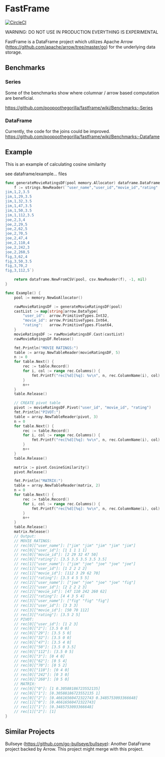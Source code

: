 # FastFrame
[![CircleCI](https://circleci.com/gh/poopoothegorilla/fastframe.svg?style=shield)](https://circleci.com/gh/poopoothegorilla/fastframe)

WARNING: DO NOT USE IN PRODUCTION EVERYTHING IS EXPERIMENTAL

FastFrame is a DataFrame project which utilizes Apache Arrow
(https://github.com/apache/arrow/tree/master/go) for the underlying data
storage.

## Benchmarks

### Series

Some of the benchmarks show where columnar / arrow based computation are beneficial. 

https://github.com/poopoothegorilla/fastframe/wiki/Benchmarks:-Series

### DataFrame

Currently, the code for the joins could be improved.
https://github.com/poopoothegorilla/fastframe/wiki/Benchmarks:-Datafame

## Example

This is an example of calculating cosine similarity

see dataframe/example... files

```go
func generateMovieRatingsDF(pool memory.Allocator) dataframe.DataFrame {
	f := strings.NewReader(`"user_name","user_id","movie_id","rating"
jim,1,2,3.5
jim,1,29,3.5
jim,1,32,3.5
jim,1,47,3.5
jim,1,50,3.5
jim,1,112,3.5
joe,2,3,4
joe,2,29,5
joe,2,62,5
joe,2,70,5
joe,2,47,4
joe,2,110,4
joe,2,242,3
joe,2,260,5
fig,3,62,4
fig,3,50,3.5
fig,3,70,2
fig,3,112,5`)

	return dataframe.NewFromCSV(pool, csv.NewReader(f), -1, nil)
}

func Example() {
	pool := memory.NewGoAllocator()

	rawMovieRatingsDF := generateMovieRatingsDF(pool)
	castList := map[string]arrow.DataType{
		"user_id":  arrow.PrimitiveTypes.Int32,
		"movie_id": arrow.PrimitiveTypes.Int64,
		"rating":   arrow.PrimitiveTypes.Float64,
	}
	movieRatingsDF := rawMovieRatingsDF.Cast(castList)
	rawMovieRatingsDF.Release()

	fmt.Println("MOVIE RATINGS:")
	table := array.NewTableReader(movieRatingsDF, 5)
	n := 0
	for table.Next() {
		rec := table.Record()
		for i, col := range rec.Columns() {
			fmt.Printf("rec[%d][%q]: %v\n", n, rec.ColumnName(i), col)
		}
		n++
	}
	table.Release()

	// CREATE pivot table
	pivot := movieRatingsDF.Pivot("user_id", "movie_id", "rating")
	fmt.Println("PIVOT:")
	table = array.NewTableReader(pivot, 3)
	n = 0
	for table.Next() {
		rec := table.Record()
		for i, col := range rec.Columns() {
			fmt.Printf("rec[%d][%q]: %v\n", n, rec.ColumnName(i), col)
		}
		n++
	}
	table.Release()

	matrix := pivot.CosineSimilarity()
	pivot.Release()

	fmt.Println("MATRIX:")
	table = array.NewTableReader(matrix, 2)
	n = 0
	for table.Next() {
		rec := table.Record()
		for i, col := range rec.Columns() {
			fmt.Printf("rec[%d][%q]: %v\n", n, rec.ColumnName(i), col)
		}
		n++
	}
	table.Release()
	matrix.Release()
	// Output:
	// MOVIE RATINGS:
	// rec[0]["user_name"]: ["jim" "jim" "jim" "jim" "jim"]
	// rec[0]["user_id"]: [1 1 1 1 1]
	// rec[0]["movie_id"]: [2 29 32 47 50]
	// rec[0]["rating"]: [3.5 3.5 3.5 3.5 3.5]
	// rec[1]["user_name"]: ["jim" "joe" "joe" "joe" "joe"]
	// rec[1]["user_id"]: [1 2 2 2 2]
	// rec[1]["movie_id"]: [112 3 29 62 70]
	// rec[1]["rating"]: [3.5 4 5 5 5]
	// rec[2]["user_name"]: ["joe" "joe" "joe" "joe" "fig"]
	// rec[2]["user_id"]: [2 2 2 2 3]
	// rec[2]["movie_id"]: [47 110 242 260 62]
	// rec[2]["rating"]: [4 4 3 5 4]
	// rec[3]["user_name"]: ["fig" "fig" "fig"]
	// rec[3]["user_id"]: [3 3 3]
	// rec[3]["movie_id"]: [50 70 112]
	// rec[3]["rating"]: [3.5 2 5]
	// PIVOT:
	// rec[0]["user_id"]: [1 2 3]
	// rec[0]["2"]: [3.5 0 0]
	// rec[0]["29"]: [3.5 5 0]
	// rec[0]["32"]: [3.5 0 0]
	// rec[0]["47"]: [3.5 4 0]
	// rec[0]["50"]: [3.5 0 3.5]
	// rec[0]["112"]: [3.5 0 5]
	// rec[0]["3"]: [0 4 0]
	// rec[0]["62"]: [0 5 4]
	// rec[0]["70"]: [0 5 2]
	// rec[0]["110"]: [0 4 0]
	// rec[0]["242"]: [0 3 0]
	// rec[0]["260"]: [0 5 0]
	// MATRIX:
	// rec[0]["0"]: [1 0.30588186723552135]
	// rec[0]["1"]: [0.30588186723552135 1]
	// rec[0]["2"]: [0.46616560472322743 0.3485753093366648]
	// rec[1]["0"]: [0.46616560472322743]
	// rec[1]["1"]: [0.3485753093366648]
	// rec[1]["2"]: [1]
}
```

## Similar Projects

Bullseye (https://github.com/go-bullseye/bullseye): Another DataFrame project backed by Arrow. This project might merge with this project.
